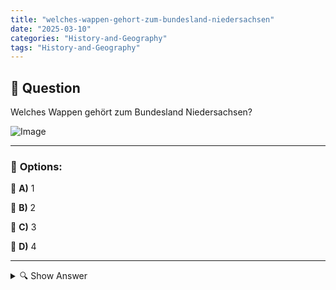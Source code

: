 ```yaml
---
title: "welches-wappen-gehort-zum-bundesland-niedersachsen"
date: "2025-03-10"
categories: "History-and-Geography"
tags: "History-and-Geography"
---
```


## 📌 **Question**

Welches Wappen gehört zum Bundesland Niedersachsen?

![Image](https://www.einbuergerungstest-online.de/img/fragen/381.png)

---

### 📝 **Options:**

🔘 **A)** 1

🔘 **B)** 2

🔘 **C)** 3

🔘 **D)** 4

---

<details>
  <summary>🔍 Show Answer</summary>

  <p>
💡  <b>Correct Answer:</b>  c
  </p>
  <p>
    📖<b>Explanation:</b>
    Niedersachsen ist ein Bundesland im Nordwesten Deutschlands mit einer reichen Geschichte. Das offizielle Wappen von Niedersachsen zeigt oft ein grünes Hirschgeweih auf goldenem Hintergrund, das die historische Verbindung zu den Herzogtümern Hannover, Braunschweig und Oldenburg symbolisiert. Zudem können weitere Elemente wie Sterne oder Kreuze enthalten sein, die spezifische Regionen oder historische Ereignisse repräsentieren. Das Wappen dient als nationales Symbol und wird auf offiziellen Dokumenten, Gebäuden und Flaggen verwendet. Das Verständnis dieser Symbole hilft, die Identität und Kultur Niedersachsens zu erkennen.
  </p>
</details>
